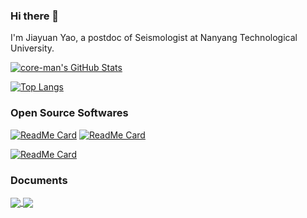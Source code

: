 ### Hi there 👋

I'm Jiayuan Yao, a postdoc of Seismologist at Nanyang Technological University.

[![core-man's GitHub Stats](https://github-readme-stats.vercel.app/api?username=core-man&show_icons=true&theme=algolia&hide_border=true)](https://github.com/anuraghazra/github-readme-stats)

[![Top Langs](https://github-readme-stats.vercel.app/api/top-langs/?username=core-man&layout=compact&&show_icons=true&theme=algolia&hide_border=true)](https://github.com/anuraghazra/github-readme-stats#top-languages-card)

### Open Source Softwares

[![ReadMe Card](https://github-readme-stats.vercel.app/api/pin/?username=core-man&repo=repeating-earthquake&show_icons=true&theme=algolia&hide_border=true&show_owner=true)](https://github.com/core-man/repeating-earthquake)    [![ReadMe Card](https://github-readme-stats.vercel.app/api/pin/?username=core-man&repo=SeisCC&show_icons=true&theme=algolia&hide_border=true&show_owner=true)](https://github.com/core-man/SeisCC)

[![ReadMe Card](https://github-readme-stats.vercel.app/api/pin/?username=core-man&repo=SOD.recipes&show_icons=true&theme=algolia&hide_border=true&show_owner=true)](https://github.com/core-man/SOD.recipes)


### Documents

<a href="https://github.com/seisman/SeisLinks">
  <img align="center" src="https://github-readme-stats.vercel.app/api/pin/?username=seisman&repo=SeisLinks&show_icons=true&theme=algolia&hide_border=true&show_owner=true)" />
</a>

<a href="https://github.com/core-man/blog">
  <img align="center" src="https://github-readme-stats.vercel.app/api/pin/?username=core-man&repo=blog&show_icons=true&theme=algolia&hide_border=true&show_owner=true)" />
</a>
